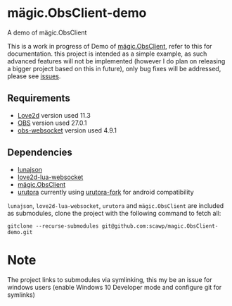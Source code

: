 # mägic.ObsClient-demo
A demo of mägic.ObsClient

This is a work in progress of Demo of [mägic.ObsClient](https://github.com/scawp/magic.ObsClient), refer to this for documentation. this project is intended as a simple example, as such advanced features will not be implemented (however I do plan on releasing a bigger project based on this in future), only bug fixes will be addressed, please see [issues](https://github.com/scawp/magic.ObsClient-demo/issues). 

## Requirements
- [Love2d](https://love2d.org) version used 11.3
- [OBS](https://obsproject.com) version used 27.0.1
- [obs-websocket](https://github.com/Palakis/obs-websocket/releases/tag/4.9.1) version used 4.9.1

## Dependencies 
- [lunajson](https://github.com/grafi-tt/lunajson)
- [love2d-lua-websocket](https://github.com/flaribbit/love2d-lua-websocket)
- [mägic.ObsClient](https://github.com/scawp/magic.ObsClient)
- [urutora](https://github.com/tavuntu/urutora) currently using [urutora-fork](https://github.com/scawp/urutora-fork) for android compatibility

`lunajson`, `love2d-lua-websocket`, `urutora` and `mägic.ObsClient` are included as submodules, clone the project with the following command to fetch all:

```gitclone --recurse-submodules git@github.com:scawp/magic.ObsClient-demo.git```

# Note
The project links to submodules via symlinking, this my be an issue for windows users (enable Windows 10 Developer mode and configure git for symlinks)
